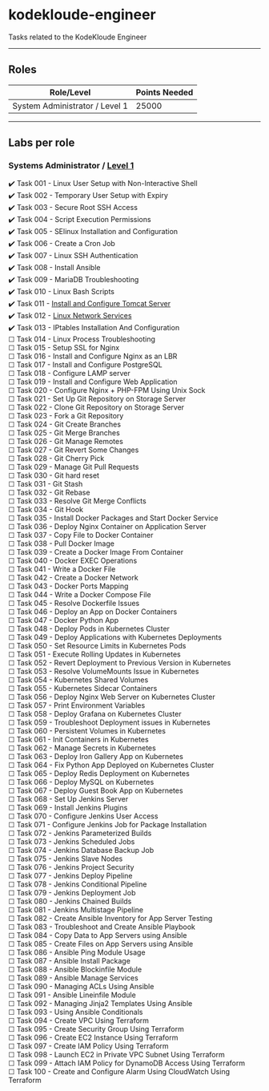 # kodekloude-engineer


Tasks related to the KodeKloude Engineer

---

## Roles

| Role/Level | Points Needed |
| ---- | ---- |
| System Administrator / Level 1 | 25000 |

---

## Labs per role

### Systems Administrator / [Level 1](./Level_01/)

✔️ Task 001 - Linux User Setup with Non-Interactive Shell  
✔️ Task 002 - Temporary User Setup with Expiry  
✔️ Task 003 - Secure Root SSH Access  
✔️ Task 004 - Script Execution Permissions  
✔️ Task 005 - SElinux Installation and Configuration  
✔️ Task 006 - Create a Cron Job  
✔️ Task 007 - Linux SSH Authentication  
✔️ Task 008 - Install Ansible  
✔️ Task 009 - MariaDB Troubleshooting  
✔️ Task 010 - Linux Bash Scripts  
✔️ Task 011 - [Install and Configure Tomcat Server](./Level_01/Tasks_11-20/Task-11.md)  
✔️ Task 012 - [Linux Network Services](./Level_01/Tasks_11-20/Task-12.md)  
✔️ Task 013 - IPtables Installation And Configuration  
☐ Task 014 - Linux Process Troubleshooting  
☐ Task 015 - Setup SSL for Nginx  
☐ Task 016 - Install and Configure Nginx as an LBR  
☐ Task 017 - Install and Configure PostgreSQL  
☐ Task 018 - Configure LAMP server  
☐ Task 019 - Install and Configure Web Application  
☐ Task 020 - Configure Nginx + PHP-FPM Using Unix Sock  
☐ Task 021 - Set Up Git Repository on Storage Server  
☐ Task 022 - Clone Git Repository on Storage Server  
☐ Task 023 - Fork a Git Repository  
☐ Task 024 - Git Create Branches  
☐ Task 025 - Git Merge Branches  
☐ Task 026 - Git Manage Remotes  
☐ Task 027 - Git Revert Some Changes  
☐ Task 028 - Git Cherry Pick  
☐ Task 029 - Manage Git Pull Requests  
☐ Task 030 - Git hard reset  
☐ Task 031 - Git Stash  
☐ Task 032 - Git Rebase  
☐ Task 033 - Resolve Git Merge Conflicts  
☐ Task 034 - Git Hook  
☐ Task 035 - Install Docker Packages and Start Docker Service  
☐ Task 036 - Deploy Nginx Container on Application Server  
☐ Task 037 - Copy File to Docker Container  
☐ Task 038 - Pull Docker Image  
☐ Task 039 - Create a Docker Image From Container  
☐ Task 040 - Docker EXEC Operations  
☐ Task 041 - Write a Docker File  
☐ Task 042 - Create a Docker Network  
☐ Task 043 - Docker Ports Mapping  
☐ Task 044 - Write a Docker Compose File  
☐ Task 045 - Resolve Dockerfile Issues  
☐ Task 046 - Deploy an App on Docker Containers  
☐ Task 047 - Docker Python App  
☐ Task 048 - Deploy Pods in Kubernetes Cluster  
☐ Task 049 - Deploy Applications with Kubernetes Deployments  
☐ Task 050 - Set Resource Limits in Kubernetes Pods  
☐ Task 051 - Execute Rolling Updates in Kubernetes  
☐ Task 052 - Revert Deployment to Previous Version in Kubernetes  
☐ Task 053 - Resolve VolumeMounts Issue in Kubernetes  
☐ Task 054 - Kubernetes Shared Volumes  
☐ Task 055 - Kubernetes Sidecar Containers  
☐ Task 056 - Deploy Nginx Web Server on Kubernetes Cluster  
☐ Task 057 - Print Environment Variables  
☐ Task 058 - Deploy Grafana on Kubernetes Cluster  
☐ Task 059 - Troubleshoot Deployment issues in Kubernetes  
☐ Task 060 - Persistent Volumes in Kubernetes  
☐ Task 061 - Init Containers in Kubernetes  
☐ Task 062 - Manage Secrets in Kubernetes  
☐ Task 063 - Deploy Iron Gallery App on Kubernetes  
☐ Task 064 - Fix Python App Deployed on Kubernetes Cluster  
☐ Task 065 - Deploy Redis Deployment on Kubernetes  
☐ Task 066 - Deploy MySQL on Kubernetes  
☐ Task 067 - Deploy Guest Book App on Kubernetes  
☐ Task 068 - Set Up Jenkins Server  
☐ Task 069 - Install Jenkins Plugins  
☐ Task 070 - Configure Jenkins User Access  
☐ Task 071 - Configure Jenkins Job for Package Installation  
☐ Task 072 - Jenkins Parameterized Builds  
☐ Task 073 - Jenkins Scheduled Jobs  
☐ Task 074 - Jenkins Database Backup Job  
☐ Task 075 - Jenkins Slave Nodes  
☐ Task 076 - Jenkins Project Security  
☐ Task 077 - Jenkins Deploy Pipeline  
☐ Task 078 - Jenkins Conditional Pipeline  
☐ Task 079 - Jenkins Deployment Job  
☐ Task 080 - Jenkins Chained Builds  
☐ Task 081 - Jenkins Multistage Pipeline  
☐ Task 082 - Create Ansible Inventory for App Server Testing  
☐ Task 083 - Troubleshoot and Create Ansible Playbook  
☐ Task 084 - Copy Data to App Servers using Ansible  
☐ Task 085 - Create Files on App Servers using Ansible  
☐ Task 086 - Ansible Ping Module Usage  
☐ Task 087 - Ansible Install Package  
☐ Task 088 - Ansible Blockinfile Module  
☐ Task 089 - Ansible Manage Services  
☐ Task 090 - Managing ACLs Using Ansible  
☐ Task 091 - Ansible Lineinfile Module  
☐ Task 092 - Managing Jinja2 Templates Using Ansible  
☐ Task 093 - Using Ansible Conditionals  
☐ Task 094 - Create VPC Using Terraform  
☐ Task 095 - Create Security Group Using Terraform  
☐ Task 096 - Create EC2 Instance Using Terraform  
☐ Task 097 - Create IAM Policy Using Terraform  
☐ Task 098 - Launch EC2 in Private VPC Subnet Using Terraform  
☐ Task 099 - Attach IAM Policy for DynamoDB Access Using Terraform  
☐ Task 100 - Create and Configure Alarm Using CloudWatch Using Terraform  